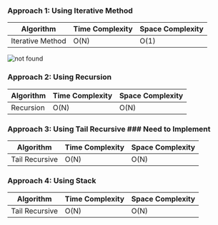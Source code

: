 ### Approach 1: Using Iterative Method

| Algorithm              | Time Complexity   | Space Complexity  |
|----------------------- | ----------------- | ----------------- |
| Iterative Method       | O(N)              | O(1)              |

<img src="https://media.geeksforgeeks.org/wp-content/cdn-uploads/RGIF2.gif" alt="not found">


### Approach 2: Using Recursion

| Algorithm              | Time Complexity   | Space Complexity  |
|----------------------- | ----------------- | ----------------- |
| Recursion              | O(N)              | O(N)              |

### Approach 3: Using Tail Recursive ### Need to Implement

| Algorithm              | Time Complexity   | Space Complexity  |
|----------------------- | ----------------- | ----------------- |
| Tail Recursive         | O(N)              | O(N)              |

### Approach 4: Using Stack

| Algorithm              | Time Complexity   | Space Complexity  |
|----------------------- | ----------------- | ----------------- |
| Tail Recursive         | O(N)              | O(N)              |
